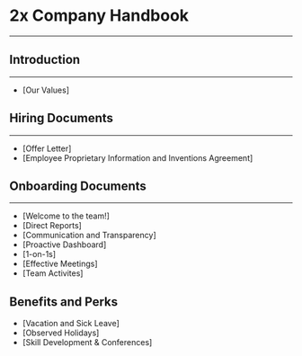 # 2x Company Handbook
---

## Introduction
---
* [Our Values]

## Hiring Documents
---
* [Offer Letter]
* [Employee Proprietary Information and Inventions Agreement]

## Onboarding Documents
---
* [Welcome to the team!]
* [Direct Reports]
* [Communication and Transparency]
* [Proactive Dashboard]
* [1-on-1s]
* [Effective Meetings]
* [Team Activites]

## Benefits and Perks
* [Vacation and Sick Leave]
* [Observed Holidays]
* [Skill Development & Conferences]